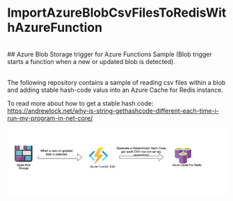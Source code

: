 # ImportAzureBlobCsvFilesToRedisWithAzureFunction

<br>
## Azure Blob Storage trigger for Azure Functions Sample
(Blob trigger starts a function when a new or updated blob is detected). <br> <br>

The following repository contains a sample of reading csv files within a blob and adding stable hash-code valus into an Azure Cache for Redis instance.

To read more about how to get a stable hash code: <br>
https://andrewlock.net/why-is-string-gethashcode-different-each-time-i-run-my-program-in-net-core/

![alt text](https://github.com/pazinio/CSVToRedisBlobTrigger/blob/main/img.png?raw=true)


 
 
 
 
